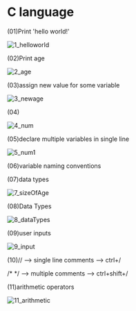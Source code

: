 # C language

(01)Print 'hello world!'

![1_helloworld](https://github.com/user-attachments/assets/91c95f70-f3e3-4e8d-a934-2a4f2c139962)

(02)Print age

![2_age](https://github.com/user-attachments/assets/5a87a278-8020-4f70-9800-36728f439128)

(03)assign new value for some variable

![3_newage](https://github.com/user-attachments/assets/64a53166-459a-4745-9b6d-eada384d4881)

(04)

![4_num](https://github.com/user-attachments/assets/7c80c1f3-3f2d-48b3-93e2-cc687361c3bb)

(05)declare multiple variables in single line

![5_num1](https://github.com/user-attachments/assets/8e6378ba-d878-464c-9bdc-ddd2f8ab9d8e)

(06)variable naming conventions

(07)data types

![7_sizeOfAge](https://github.com/user-attachments/assets/7be240a2-2eed-4cc6-8890-9ac53fb74465)

(08)Data Types

![8_dataTypes](https://github.com/user-attachments/assets/b76fe890-3394-4f62-ac56-c2f0ed9dac49)

(09)user inputs

![9_input](https://github.com/user-attachments/assets/f5f2bc30-de78-4887-846f-dba2565b3ec9)

(10)// --> single line comments  --> ctrl+/

/*  */ --> multiple comments --> ctrl+shift+/

(11)arithmetic operators

![11_arithmetic](https://github.com/user-attachments/assets/f682c8de-49cc-40a5-ac4e-7da79a15720e)










